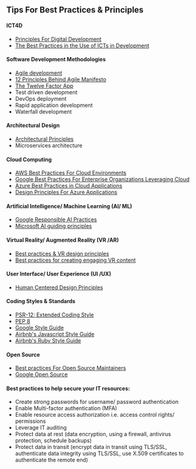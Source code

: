 ## Tips For Best Practices & Principles

#### ICT4D
* [Principles For Digital Development](https://digitalprinciples.org/)
* [The Best Practices in the Use of ICTs in Development](https://www.ictworks.org/the-best-practices-in-the-use-of-icts-in-development-are/#.YTc0Y_wzZH5)

#### Software Development Methodologies
* [Agile development](https://www.ntaskmanager.com/blog/agile-best-practices/)
* [12 Principles Behind Agile Manifesto](https://www.agilealliance.org/agile101/12-principles-behind-the-agile-manifesto/)
* [The Twelve Factor App](https://12factor.net/)
* Test driven development
* DevOps deployment
* Rapid application development
* Waterfall development

#### Architectural Design
* [Architectural Principles](https://docs.altinn.studio/teknologi/altinnstudio/architecture/principles/#web-standards)
* Microservices architecture

#### Cloud Computing
* [AWS Best Practices For Cloud Environments](https://aws.amazon.com/blogs/publicsector/aws-well-architected-framework-best-practices-for-building-and-deploying-an-optimized-cloud-environment/)
* [Google Best Practices For Enterprise Organizations Leveraging Cloud](https://cloud.google.com/docs/enterprise/best-practices-for-enterprise-organizations)
* [Azure Best Practices in Cloud Applications](https://docs.microsoft.com/en-us/azure/architecture/best-practices/index-best-practices)
* [Design Principles For Azure Applications](https://docs.microsoft.com/en-us/azure/architecture/guide/design-principles/)

#### Artificial Intelligence/ Machine Learning (AI/ ML)
* [Google Responsible AI Practices](https://ai.google/responsibilities/responsible-ai-practices/)
* [Microsoft AI guiding principles](https://query.prod.cms.rt.microsoft.com/cms/api/am/binary/RE4pKH5#:~:text=At%20Microsoft%2C%20we've%20recognized,inclusiveness%2C%20transparency%2C%20and%20accountability.)

#### Virtual Reality/ Augmented Reality (VR /AR)
* [Best practices & VR design principles](https://www.dummies.com/software/best-practices-and-virtual-reality-design-principles/)
* [Best practices for creating engaging VR content](https://www.thinkwithgoogle.com/marketing-strategies/video/vr-content-audience-engagement-best-practices/)

#### User Interface/ User Experience (UI /UX)
* [Human Centered Design Principles](https://jnd.org/the-four-fundamental-principles-ofhuman-centered-design/)

#### Coding Styles & Standards
* [PSR-12: Extended Coding Style](https://www.php-fig.org/psr/psr-12/)
* [PEP 8](https://www.python.org/dev/peps/pep-0008/)
* [Google Style Guide](https://google.github.io/styleguide/)
* [Airbnb's Javascript Style Guide](https://github.com/airbnb/javascript)
* [Airbnb's Ruby Style Guide](https://airbnb.io/projects/ruby/)

#### Open Source 
* [Best practices For Open Source Maintainers](https://opensource.guide/best-practices/)
* [Google Open Source](https://opensource.google/docs/)

#### Best practices to help secure your IT resources:
* Create strong passwords for username/ password authentication
* Enable Multi-factor authentication (MFA)
* Enable resource access authorization i.e. access control rights/ permissions
* Leverage IT auditing
* Protect data at rest (data encryption, using a firewall, antivirus protection, schedule backups)
* Protect data in transit (encrypt data in transit using TLS/SSL, authenticate data integrity using TLS/SSL, use X.509 certificates to authenticate the remote end)